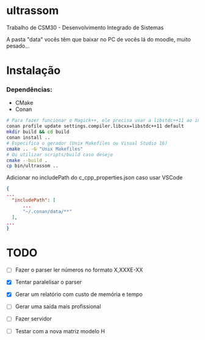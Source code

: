# ultrassom
Trabalho de CSM30 - Desenvolvimento Integrado de Sistemas

A pasta "data" vocês têm que baixar no PC de vocês lá do moodle, muito pesado...

# Instalação

### Dependências:
  - CMake
  - Conan

```sh
# Para fazer funcionar o Magick++, ele precisa usar a libstdc++11 ao invés de libstdc++
conan profile update settings.compiler.libcxx=libstdc++11 default
mkdir build && cd build
conan install ..
# Especifica o gerador (Unix Makefiles ou Visual Studio 16)
cmake .. -G "Unix Makefiles"
# Ou utilizar scripts/build caso deseje
cmake --build .
cp bin/ultrassom ..
```

Adicionar no includePath do c_cpp_properties.json caso usar VSCode

```json
{
...
  "includePath": [
      ...
      "~/.conan/data/**"
  ],
...
}
```

# TODO
 - [ ] Fazer o parser ler números no formato X,XXXE-XX
 - [x] Tentar paralelisar o parser
 - [x] Gerar um relatório com custo de memória e tempo
 - [ ] Gerar uma saída mais profissional
 - [ ] Fazer servidor
 - [ ] Testar com a nova matriz modelo H


